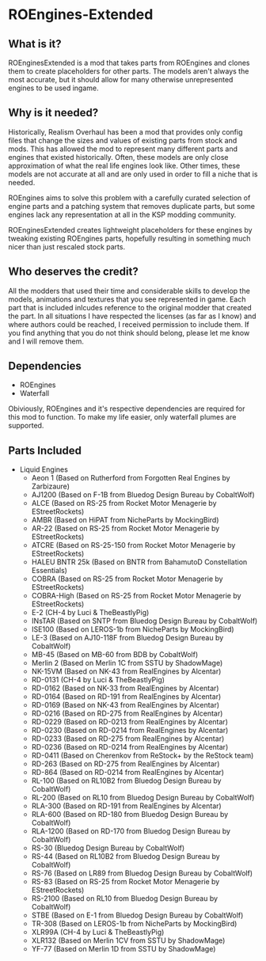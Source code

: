 # ROEngines-Extended

## What is it?

ROEnginesExtended is a mod that takes parts from ROEngines and clones them to create placeholders for other parts. The models aren't always the most accurate, but it should allow for many otherwise unrepresented engines to be used ingame.

## Why is it needed?

Historically, Realism Overhaul has been a mod that provides only config files that change the sizes and values of existing parts from stock and mods. This has allowed the mod to represent many different parts and engines that existed historically. Often, these models are only close approximation of what the real life engines look like. Other times, these models are not accurate at all and are only used in order to fill a niche that is needed.

ROEngines aims to solve this problem with a carefully curated selection of engine parts and a patching system that removes duplicate parts, but some engines lack any representation at all in the KSP modding community.

ROEnginesExtended creates lightweight placeholders for these engines by tweaking existing ROEngines parts, hopefully resulting in something much nicer than just rescaled stock parts.

## Who deserves the credit?

All the modders that used their time and considerable skills to develop the models, animations and textures that you see represented in game. Each part that is included inlcudes reference to the original modder that created the part. In all situations I have respected the licenses (as far as I know) and where authors could be reached, I received permission to include them. If you find anything that you do not think should belong, please let me know and I will remove them.

## Dependencies

* ROEngines
* Waterfall

Obiviously, ROEngines and it's respective dependencies are required for this mod to function.
To make my life easier, only waterfall plumes are supported.

## Parts Included

* Liquid Engines
  * Aeon 1 (Based on Rutherford from Forgotten Real Engines by Zarbizaure)
  * AJ1200 (Based on F-1B from Bluedog Design Bureau by CobaltWolf)
  * ALCE (Based on RS-25 from Rocket Motor Menagerie by EStreetRockets)
  * AMBR (Based on HiPAT from NicheParts by MockingBird)
  * AR-22 (Based on RS-25 from Rocket Motor Menagerie by EStreetRockets)
  * ATCRE (Based on RS-25-150 from Rocket Motor Menagerie by EStreetRockets)
  * HALEU BNTR 25k (Based on BNTR from BahamutoD Constellation Essentials)
  * COBRA (Based on RS-25 from Rocket Motor Menagerie by EStreetRockets)
  * COBRA-High (Based on RS-25 from Rocket Motor Menagerie by EStreetRockets)
  * E-2 (CH-4 by Luci & TheBeastlyPig)
  * INsTAR (Based on SNTP from Bluedog Design Bureau by CobaltWolf)
  * ISE100 (Based on LEROS-1b from NicheParts by MockingBird)
  * LE-3 (Based on AJ10-118F from Bluedog Design Bureau by CobaltWolf)
  * MB-45 (Based on MB-60 from BDB by CobaltWolf)
  * Merlin 2 (Based on Merlin 1C from SSTU by ShadowMage)
  * NK-15VM (Based on NK-43 from RealEngines by Alcentar)
  * RD-0131 (CH-4 by Luci & TheBeastlyPig)
  * RD-0162 (Based on NK-33 from RealEngines by Alcentar)
  * RD-0164 (Based on RD-191 from RealEngines by Alcentar)
  * RD-0169 (Based on NK-43 from RealEngines by Alcentar)
  * RD-0216 (Based on RD-275 from RealEngines by Alcentar)
  * RD-0229 (Based on RD-0213 from RealEngines by Alcentar)
  * RD-0230 (Based on RD-0214 from RealEngines by Alcentar)
  * RD-0233 (Based on RD-275 from RealEngines by Alcentar)
  * RD-0236 (Based on RD-0214 from RealEngines by Alcentar)
  * RD-0411 (Based on Cherenkov from ReStock+ by the ReStock team)
  * RD-263 (Based on RD-275 from RealEngines by Alcentar)
  * RD-864 (Based on RD-0214 from RealEngines by Alcentar)
  * RL-100 (Based on RL10B2 from Bluedog Design Bureau by CobaltWolf)
  * RL-200 (Based on RL10 from Bluedog Design Bureau by CobaltWolf)
  * RLA-300 (Based on RD-191 from RealEngines by Alcentar)
  * RLA-600 (Based on RD-180 from Bluedog Design Bureau by CobaltWolf)
  * RLA-1200 (Based on RD-170 from Bluedog Design Bureau by CobaltWolf)
  * RS-30 (Bluedog Design Bureau by CobaltWolf)
  * RS-44 (Based on RL10B2 from Bluedog Design Bureau by CobaltWolf)
  * RS-76 (Based on LR89 from Bluedog Design Bureau by CobaltWolf)
  * RS-83 (Based on RS-25 from Rocket Motor Menagerie by EStreetRockets)
  * RS-2100 (Based on RL10 from Bluedog Design Bureau by CobaltWolf)
  * STBE (Based on E-1 from Bluedog Design Bureau by CobaltWolf)
  * TR-308 (Based on LEROS-1b from NicheParts by MockingBird)
  * XLR99A (CH-4 by Luci & TheBeastlyPig)
  * XLR132 (Based on Merlin 1CV from SSTU by ShadowMage)
  * YF-77 (Based on Merlin 1D from SSTU by ShadowMage)